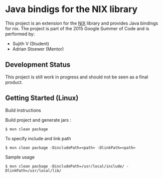 Java bindigs for the NIX library
================================

This project is an extension for the [NIX](https://github.com/G-Node/nix) library and provides Java bindings for nix.
The project is part of the 2015 Google Summer of Code and is performed by:

* Sujith V (Student)
* Adrian Stoewer (Mentor)

Development Status
------------------

This project is still work in progress and should not be seen as a final product.

Getting Started (Linux)
-----------------------

Build instructions

Build project and generate jars :

```
$ mvn clean package
```

To specify include and link path
```
$ mvn clean package -DincludePath=<path> -DlinkPath=<path>
```

Sample usage
```
$ mvn clean package -DincludePath=/usr/local/include/ -DlinkPath=/usr/local/lib/
```
